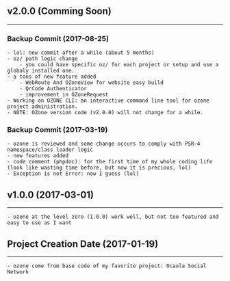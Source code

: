 ## v2.0.0 (Comming Soon)
---
### Backup Commit (2017-08-25)
	- lol: new commit after a while (about 5 months)
	- oz/ path logic change
		- you could have specific oz/ for each project or setup and use a globaly installed one.
	- a tons of new feature added
		- WebRoute And OZoneView for website easy build
		- QrCode Authenticator
		- improvement in OZoneRequest
	- Working on OZONE CLI: an interactive command line tool for ozone project administration.
	- NOTE: OZone version code (v2.0.0) will not change for a while.

### Backup Commit (2017-03-19)
	- ozone is reviewed and some change occurs to comply with PSR-4 namespace/class loader logic
	- new features added
	- code comment (phpdoc): for the first time of my whole coding life (look like wasting time before, but now it is precious, lol)
	- Exception is not Error: now I guess (lol)

## v1.0.0 (2017-03-01)
---
	- ozone at the level zero (1.0.0) work well, but not too featured and easy to use as I want

## Project Creation Date (2017-01-19)
---
	- ozone come from base code of my favorite project: Ocaola Social Network
